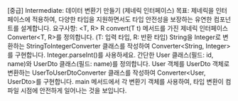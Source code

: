 [중급] Intermediate: 데이터 변환기 만들기 (제네릭 인터페이스)
목표: 제네릭을 인터페이스에 적용하여, 다양한 타입을 지원하면서도 타입 안전성을 보장하는 유연한 컴포넌트를 설계합니다.
요구사항:
<T, R> R convert(T t) 메서드를 가진 제네릭 인터페이스 Converter<T, R>를 정의합니다. (T: 입력 타입, R: 반환 타입)
String을 Integer로 변환하는 StringToIntegerConverter 클래스를 작성하여 Converter<String, Integer>를 구현합니다.
Integer.parseInt()를 사용하세요.
간단한 User 클래스(필드: id, name)와 UserDto 클래스(필드: name)를 정의합니다.
User 객체를 UserDto 객체로 변환하는 UserToUserDtoConverter 클래스를 작성하여 Converter<User, UserDto>를 구현합니다.
main 메서드에서 각 변환기 객체를 사용하여, 타입 변환이 컴파일 시점에 안전하게 일어나는 것을 보입니다.